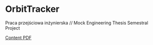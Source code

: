 # OrbitTracker
Praca przejściowa inżynierska // Mock Engineering Thesis Semestral Project

[Content PDF](https://github.com/weuniok/OrbitTracker/blob/main/doc/Przej%C5%9Bci%C3%B3wka_Orbit.pdf)
